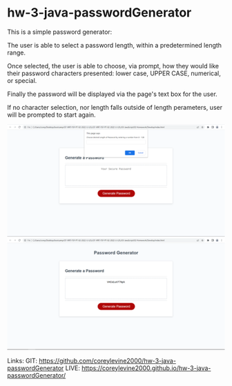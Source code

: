 # hw-3-java-passwordGenerator

This is a simple password generator:

The user is able to select a password length, within a predetermined length range.

Once selected, the user is able to choose, via prompt, how they would like their password characters presented:
lower case, UPPER CASE, numerical, or special.

Finally the password will be displayed via the page's text box for the user. 

If no character selection, nor length falls outside of length perameters, user will be prompted to start again. 

![plot](./assests/password%20generator.PNG)
![plot](./assests/password%20generated.PNG)

Links:
GIT: https://github.com/coreylevine2000/hw-3-java-passwordGenerator
LIVE: https://coreylevine2000.github.io/hw-3-java-passwordGenerator/